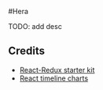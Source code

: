 #Hera


TODO: add desc

## Credits

- [React-Redux starter kit](https://github.com/davezuko/react-redux-starter-kit)
- [React timeline charts](https://github.com/esnet/react-timeseries-charts)